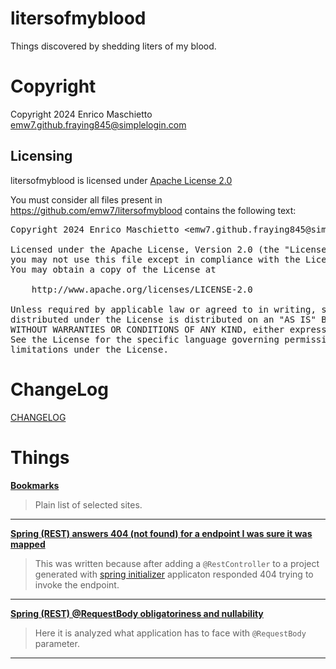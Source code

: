 # litersofmyblood

Things discovered by shedding liters of my blood.

# Copyright

Copyright 2024 Enrico Maschietto <emw7.github.fraying845@simplelogin.com>

## Licensing

litersofmyblood is licensed under [Apache License 2.0](../LICENSE)

You must consider all files present in https://github.com/emw7/litersofmyblood contains the following text:

<pre>
Copyright 2024 Enrico Maschietto &lt;emw7.github.fraying845@simplelogin.com&gt;

Licensed under the Apache License, Version 2.0 (the "License");
you may not use this file except in compliance with the License.
You may obtain a copy of the License at

    http://www.apache.org/licenses/LICENSE-2.0

Unless required by applicable law or agreed to in writing, software
distributed under the License is distributed on an "AS IS" BASIS,
WITHOUT WARRANTIES OR CONDITIONS OF ANY KIND, either express or implied.
See the License for the specific language governing permissions and
limitations under the License.
</pre>

# ChangeLog

[CHANGELOG](./CHANGELOG)

# Things

**[Bookmarks](./Bookmarks/README.md)**

> Plain list of selected sites.

---

**[Spring (REST) answers 404 (not found) for a endpoint I was sure it was mapped](./Spring_(REST)_answers_404_(not_found)_for_a_endpoint_I_was_sure_it_was_mapped/README.md)**

> This was written because after adding a `@RestController` to a project generated with [spring initializer](https://start.spring.io/) applicaton responded 404 trying to invoke the endpoint.

---

**[Spring (REST) @RequestBody obligatoriness and nullability](./Spring_(REST)_@RequestBody_obligatoriness_and_nullability/README.md)**

> Here it is analyzed what application has to face with `@RequestBody` parameter.

---


